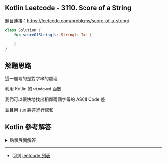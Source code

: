 ## Kotlin Leetcode - 3110. Score of a String
題目連接：<https://leetcode.com/problems/score-of-a-string/>

```kotlin
class Solution {
    fun scoreOfString(s: String): Int {
        
    }
}
```

## 解題思路

這一題考的是對字串的處理

利用 Kotlin 的 `windowed` 函數

我們可以很快地找出相鄰兩個字母的 ASCII Code 差

並且用 `sum` 將差進行總和

## Kotlin 參考解答
<details>
  <summary markdown='span'>點擊展開解答</summary>

```kotlin
class Solution {
    fun scoreOfString(s: String) = s.windowed(2) { abs(it[0] - it[1]) }.sum()
}
```

</details>


------

- 回到 [leetcode 列表](index.md)
